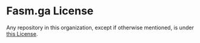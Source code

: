 # Fasm.ga License
Any repository in this organization, except if otherwise mentioned, is under [this License](https://github.com/fasmga/license/blob/main/LICENSE).
